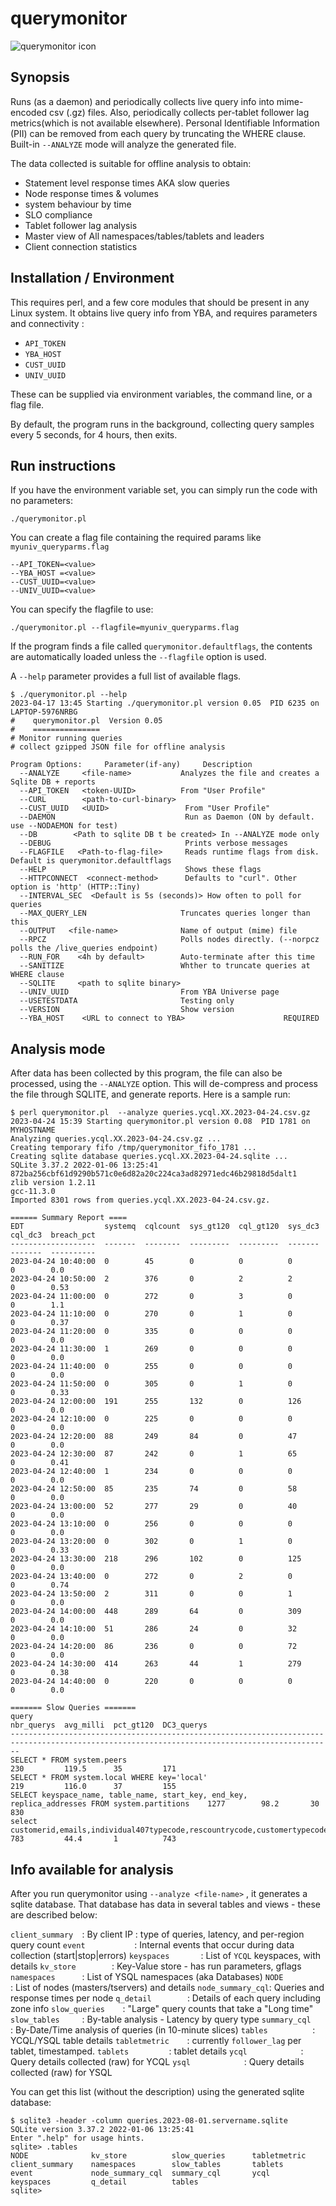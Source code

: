 # querymonitor
![querymonitor icon](querymonitor_icon.png "Querymonitor")
## Synopsis
Runs (as a daemon) and periodically collects live query info into mime-encoded csv (.gz) files.
Also, periodically collects per-tablet follower lag metrics(which is not available elsewhere).
Personal Identifiable Information (PII) can be removed from each query by truncating the WHERE clause.
Built-in `--ANALYZE` mode will analyze the generated file.

The data collected is suitable for offline analysis to obtain:
* Statement level response times AKA slow queries
* Node response times & volumes
* system behaviour by time
* SLO compliance
* Tablet follower lag analysis
* Master view of All namespaces/tables/tablets and leaders
* Client connection statistics

## Installation / Environment
This requires perl, and a few core modules that should be present in any Linux system.
It obtains live query info from YBA, and requires parameters and connectivity :
* `API_TOKEN`
* `YBA_HOST` 
* `CUST_UUID`
* `UNIV_UUID`

These can be supplied via environment variables, the command line, or a flag file.

By default, the program runs in the background, collecting query samples every 5 seconds, for 4 hours, then exits.

## Run instructions

If you have the environment variable set, you can simply run the code with no parameters:

`./querymonitor.pl`
  
You can  create a flag file containing the required params like
`myuniv_queryparms.flag`

```
--API_TOKEN=<value>
--YBA_HOST =<value>
--CUST_UUID=<value>
--UNIV_UUID=<value>
```

You can specify the flagfile to use:

`./querymonitor.pl --flagfile=myuniv_queryparms.flag`

If the program finds a file called `querymonitor.defaultflags`, 
the contents are automatically loaded unless the `--flagfile` option is used.

A `--help` parameter provides a full list of available flags.

```
$ ./querymonitor.pl --help
2023-04-17 13:45 Starting ./querymonitor.pl version 0.05  PID 6235 on LAPTOP-5976NRBG
#    querymonitor.pl  Version 0.05
#    ===============
# Monitor running queries
# collect gzipped JSON file for offline analysis

Program Options:     Parameter(if-any)     Description
  --ANALYZE     <file-name>           Analyzes the file and creates a Sqlite DB + reports
  --API_TOKEN   <token-UUID>          From "User Profile"
  --CURL        <path-to-curl-binary> 
  --CUST_UUID   <UUID>                 From "User Profile" 
  --DAEMON                             Run as Daemon (ON by default. use --NODAEMON for test)
  --DB        <Path to sqlite DB t be created> In --ANALYZE mode only
  --DEBUG                              Prints verbose messages      
  --FLAGFILE   <Path-to-flag-file>     Reads runtime flags from disk. Default is querymonitor.defaultflags     
  --HELP                               Shows these flags 
  --HTTPCONNECT  <connect-method>      Defaults to "curl". Other option is 'http' (HTTP::Tiny)           
  --INTERVAL_SEC  <Default is 5s (seconds)> How often to poll for  queries 
  --MAX_QUERY_LEN                     Truncates queries longer than this
  --OUTPUT   <file-name>              Name of output (mime) file 
  --RPCZ                              Polls nodes directly. (--norpcz polls the /live_queries endpoint)
  --RUN_FOR    <4h by default>        Auto-terminate after this time 
  --SANITIZE                          Whther to truncate queries at WHERE clause  
  --SQLITE     <path to sqlite binary>                       
  --UNIV_UUID                         From YBA Universe page
  --USETESTDATA                       Testing only   
  --VERSION                           Show version 
  --YBA_HOST    <URL to connect to YBA>                      REQUIRED 
```

## Analysis mode

After data has been collected by this program, the file can also be processed, using the `--ANALYZE` option.
This will de-compress and process the file through SQLITE, and generate reports.
Here is a sample run:

```
$ perl querymonitor.pl  --analyze queries.ycql.XX.2023-04-24.csv.gz
2023-04-24 15:39 Starting querymonitor.pl version 0.08  PID 1781 on MYHOSTNAME
Analyzing queries.ycql.XX.2023-04-24.csv.gz ...
Creating temporary fifo /tmp/querymonitor_fifo_1781 ...
Creating sqlite database queries.ycql.XX.2023-04-24.sqlite ...
SQLite 3.37.2 2022-01-06 13:25:41 872ba256cbf61d9290b571c0e6d82a20c224ca3ad82971edc46b29818d5dalt1
zlib version 1.2.11
gcc-11.3.0
Imported 8301 rows from queries.ycql.XX.2023-04-24.csv.gz.

====== Summary Report ====
EDT                  systemq  cqlcount  sys_gt120  cql_gt120  sys_dc3  cql_dc3  breach_pct
-------------------  -------  --------  ---------  ---------  -------  -------  ----------
2023-04-24 10:40:00  0        45        0          0          0        0        0.0
2023-04-24 10:50:00  2        376       0          2          2        0        0.53
2023-04-24 11:00:00  0        272       0          3          0        0        1.1
2023-04-24 11:10:00  0        270       0          1          0        0        0.37
2023-04-24 11:20:00  0        335       0          0          0        0        0.0
2023-04-24 11:30:00  1        269       0          0          0        0        0.0
2023-04-24 11:40:00  0        255       0          0          0        0        0.0
2023-04-24 11:50:00  0        305       0          1          0        0        0.33
2023-04-24 12:00:00  191      255       132        0          126      0        0.0
2023-04-24 12:10:00  0        225       0          0          0        0        0.0
2023-04-24 12:20:00  88       249       84         0          47       0        0.0
2023-04-24 12:30:00  87       242       0          1          65       0        0.41
2023-04-24 12:40:00  1        234       0          0          0        0        0.0
2023-04-24 12:50:00  85       235       74         0          58       0        0.0
2023-04-24 13:00:00  52       277       29         0          40       0        0.0
2023-04-24 13:10:00  0        256       0          0          0        0        0.0
2023-04-24 13:20:00  0        302       0          1          0        0        0.33
2023-04-24 13:30:00  218      296       102        0          125      0        0.0
2023-04-24 13:40:00  0        272       0          2          0        0        0.74
2023-04-24 13:50:00  2        311       0          0          1        0        0.0
2023-04-24 14:00:00  448      289       64         0          309      0        0.0
2023-04-24 14:10:00  51       286       24         0          32       0        0.0
2023-04-24 14:20:00  86       236       0          0          72       0        0.0
2023-04-24 14:30:00  414      263       44         1          279      0        0.38
2023-04-24 14:40:00  0        220       0          0          0        0        0.0

======= Slow Queries =======
query                                                                                             nbr_querys  avg_milli  pct_gt120  DC3_querys
----------------------------------------------------------------------------------------------------------------------------------------------
SELECT * FROM system.peers                                                                        230         119.5      35         171
SELECT * FROM system.local WHERE key='local'                                                      219         116.0      37         155
SELECT keyspace_name, table_name, start_key, end_key, replica_addresses FROM system.partitions    1277        98.2       30         830
select customerid,emails,individual407typecode,rescountrycode,customertypecode,inccountrycode...  783         44.4       1          743
```

## Info available for analysis

After you run querymonitor using `--analyze <file-name>` , it generates a sqlite database.
That database has data in several tables and views - these are described below:

`client_summary  `: By client IP : type of queries, latency, and  per-region query count 
`event           `: Internal events that occur during data collection (start|stop|errors)
`keyspaces       `: List of `YCQL` keyspaces, with details 
`kv_store        `: Key-Value store - has run parameters, gflags  
`namespaces      `: List of YSQL namespaces (aka Databases)
`NODE            `: List of nodes (masters/tservers) and details 
`node_summary_cql`: Queries and response times per node 
`q_detail        `: Details of each query including zone info 
`slow_queries    `: "Large" query counts that take a "Long time"
`slow_tables     `: By-table analysis - Latency  by query type 
`summary_cql     `: By-Date/Time analysis of queries (in 10-minute slices)
`tables          `: YCQL/YSQL table details 
`tabletmetric    `: currently `follower_lag` per tablet, timestamped.
`tablets         `: tablet details 
`ycql            `: Query details collected (raw) for YCQL
`ysql            `: Query details collected (raw) for YSQL

You can get this list (without the description) using the generated sqlite database:

```
$ sqlite3 -header -column queries.2023-08-01.servername.sqlite
SQLite version 3.37.2 2022-01-06 13:25:41
Enter ".help" for usage hints.
sqlite> .tables
NODE              kv_store          slow_queries      tabletmetric
client_summary    namespaces        slow_tables       tablets
event             node_summary_cql  summary_cql       ycql
keyspaces         q_detail          tables
sqlite>
```